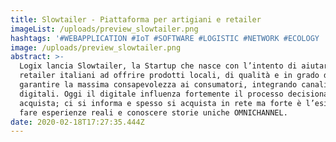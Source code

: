 ```yaml
---
title: Slowtailer - Piattaforma per artigiani e retailer
imageList: /uploads/preview_slowtailer.png
hashtags: '#WEBAPPLICATION #IoT #SOFTWARE #LOGISTIC #NETWORK #ECOLOGY '
image: /uploads/preview_slowtailer.png
abstract: >-
  Logix lancia Slowtailer, la Startup che nasce con l’intento di aiutare i
  retailer italiani ad offrire prodotti locali, di qualità e in grado di
  garantire la massima consapevolezza ai consumatori, integrando canali fisici e
  digitali. Oggi il digitale influenza fortemente il processo decisionale di chi
  acquista; ci si informa e spesso si acquista in rete ma forte è l’esigenza di
  fare esperienze reali e conoscere storie uniche OMNICHANNEL.
date: 2020-02-18T17:27:35.444Z
---
```

